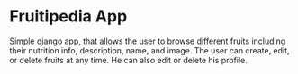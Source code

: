 # Fruitipedia App
Simple django app, that allows the user to browse different fruits including their nutrition info, description, name, and image. The user can create, edit, or delete fruits at any time. He can also edit or delete his profile.

